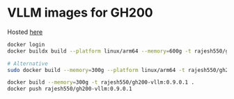 # VLLM images for GH200

Hosted [here](https://hub.docker.com/repository/docker/rajesh550/gh200-vllm)

```bash
docker login
docker buildx build --platform linux/arm64 --memory=600g -t rajesh550/gh200-vllm:0.9.0.1 .

# Alternative
sudo docker build --memory=300g --platform linux/arm64 -t rajesh550/gh200-vllm:0.10.1 .

docker build --memory=300g -t rajesh550/gh200-vllm:0.9.0.1 .
docker push rajesh550/gh200-vllm:0.9.0.1
```
